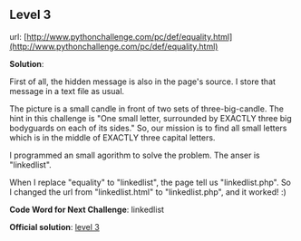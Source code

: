 ## Level 3

url: [http://www.pythonchallenge.com/pc/def/equality.html](http://www.pythonchallenge.com/pc/def/equality.html)

**Solution**:

First of all, the hidden message is also in the page's source. I store that message in a text file as usual.

The picture is a small candle in front of two sets of three-big-candle. The hint in this challenge is "One small letter, surrounded by EXACTLY three big bodyguards on each of its sides." So, our mission is to find all small letters which is in the middle of EXACTLY three capital letters.

I programmed an small agorithm to solve the problem. The anser is "linkedlist".

When I replace "equality" to "linkedlist", the page tell us "linkedlist.php". So I changed the url from "linkedlist.html" to "linkedlist.php", and it worked! :)

**Code Word for Next Challenge**: linkedlist

**Official solution**: [level 3](http://www.pythonchallenge.com/pcc/def/linkedlist.php)